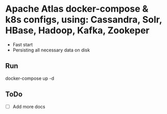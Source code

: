 # Apache Atlas docker-compose & k8s configs, using: Cassandra, Solr, HBase, Hadoop, Kafka, Zookeper

* Fast start
* Persisting all necessary data on disk

## Run

docker-compose up -d

## ToDo

- [ ] Add more docs

